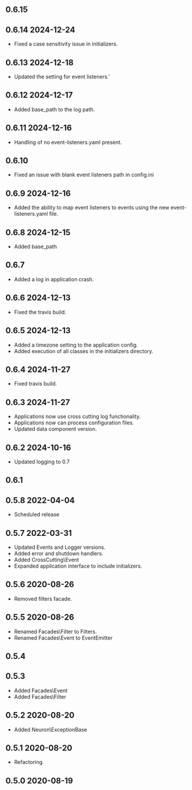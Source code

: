 ## 0.6.15

## 0.6.14 2024-12-24
* Fixed a case sensitivity issue in initializers.

## 0.6.13 2024-12-18
* Updated the setting for event listeners.'

## 0.6.12 2024-12-17
* Added base_path to the log path.

## 0.6.11 2024-12-16
* Handling of no event-listeners.yaml present.

## 0.6.10
* Fixed an issue with blank event listeners path in config.ini

## 0.6.9 2024-12-16
* Added the ability to map event listeners to events using the new event-listeners.yaml file.

## 0.6.8 2024-12-15
* Added base_path

## 0.6.7
* Added a log in application crash.

## 0.6.6 2024-12-13
* Fixed the travis build.

## 0.6.5 2024-12-13
* Added a timezone setting to the application config.
* Added execution of all classes in the initializers directory.

## 0.6.4 2024-11-27
* Fixed travis build.

## 0.6.3 2024-11-27
* Applications now use cross cutting log functionality.
* Applications now can process configuration files.
* Updated data component version.

## 0.6.2 2024-10-16
* Updated logging to 0.7

## 0.6.1

## 0.5.8 2022-04-04
* Scheduled release

## 0.5.7 2022-03-31
* Updated Events and Logger versions.
* Added error and shutdown handlers.
* Added CrossCutting\Event
* Expanded application interface to include initializers.

## 0.5.6 2020-08-26
* Removed filters facade.

## 0.5.5 2020-08-26
* Renamed Facades\Filter to Filters.
* Renamed Facades\Event to EventEmitter

## 0.5.4

## 0.5.3
* Added Facades\Event
* Added Facades\Filter

## 0.5.2 2020-08-20
* Added Neuron\ExceptionBase

## 0.5.1 2020-08-20
* Refactoring.

## 0.5.0 2020-08-19
